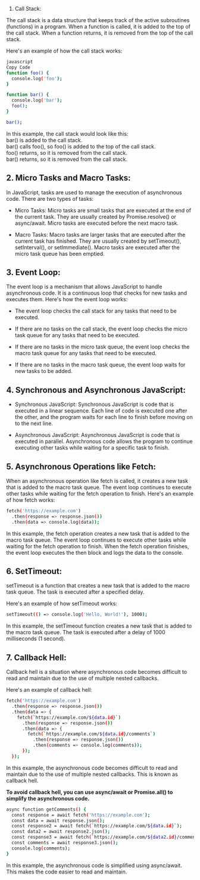 1. Call Stack:


The call stack is a data structure that keeps track of the active subroutines (functions) in a program. When a function is called, it is added to the top of the call stack. When a function returns, it is removed from the top of the call stack.


Here's an example of how the call stack works:

```bash
javascript
Copy Code
function foo() {
  console.log('foo');
}

function bar() {
  console.log('bar');
  foo();
}

bar();
```
In this example, the call stack would look like this:<br>
bar() is added to the call stack.<br>
bar() calls foo(), so foo() is added to the top of the call stack.<br>
foo() returns, so it is removed from the call stack.<br>
bar() returns, so it is removed from the call stack.<br>


## 2. Micro Tasks and Macro Tasks:
In JavaScript, tasks are used to manage the execution of asynchronous code. There are two types of tasks:
- Micro Tasks: Micro tasks are small tasks that are executed at the end of the current task. They are usually created by Promise.resolve() or async/await. Micro tasks are executed before the next macro task.

- Macro Tasks: Macro tasks are larger tasks that are executed after the current task has finished. They are usually created by setTimeout(), setInterval(), or setImmediate(). Macro tasks are executed after the micro task queue has been emptied.


## 3. Event Loop:
The event loop is a mechanism that allows JavaScript to handle asynchronous code. It is a continuous loop that checks for new tasks and executes them.
Here's how the event loop works:
- The event loop checks the call stack for any tasks that need to be executed.

- If there are no tasks on the call stack, the event loop checks the micro task queue for any tasks that need to be executed.

- If there are no tasks in the micro task queue, the event loop checks the macro task queue for any tasks that need to be executed.

- If there are no tasks in the macro task queue, the event loop waits for new tasks to be added.


## 4. Synchronous and Asynchronous JavaScript:
- Synchronous JavaScript: Synchronous JavaScript is code that is executed in a linear sequence. Each line of code is executed one after the other, and the program waits for each line to finish before moving on to the next line.

- Asynchronous JavaScript: Asynchronous JavaScript is code that is executed in parallel. Asynchronous code allows the program to continue executing other tasks while waiting for a specific task to finish.

## 5. Asynchronous Operations like Fetch:
When an asynchronous operation like fetch is called, it creates a new task that is added to the macro task queue. The event loop continues to execute other tasks while waiting for the fetch operation to finish.
Here's an example of how fetch works:


```bash
fetch('https://example.com')
  .then(response => response.json())
  .then(data => console.log(data));

```
In this example, the fetch operation creates a new task that is added to the macro task queue. The event loop continues to execute other tasks while waiting for the fetch operation to finish. When the fetch operation finishes, the event loop executes the then block and logs the data to the console.


## 6. SetTimeout:
setTimeout is a function that creates a new task that is added to the macro task queue. The task is executed after a specified delay.


Here's an example of how setTimeout works:

```bash
setTimeout(() => console.log('Hello, World!'), 1000);
```
In this example, the setTimeout function creates a new task that is added to the macro task queue. The task is executed after a delay of 1000 milliseconds (1 second).


## 7. Callback Hell:


Callback hell is a situation where asynchronous code becomes difficult to read and maintain due to the use of multiple nested callbacks.


Here's an example of callback hell:


```bash
fetch('https://example.com')
  .then(response => response.json())
  .then(data => {
    fetch(`https://example.com/${data.id}`)
      .then(response => response.json())
      .then(data => {
        fetch(`https://example.com/${data.id}/comments`)
          .then(response => response.json())
          .then(comments => console.log(comments));
      });
  });
```
In this example, the asynchronous code becomes difficult to read and maintain due to the use of multiple nested callbacks. This is known as callback hell.<br>


**To avoid callback hell, you can use async/await or Promise.all() to simplify the asynchronous code.**


```bash
async function getComments() {
  const response = await fetch('https://example.com');
  const data = await response.json();
  const response2 = await fetch(`https://example.com/${data.id}`);
  const data2 = await response2.json();
  const response3 = await fetch(`https://example.com/${data2.id}/comments`);
  const comments = await response3.json();
  console.log(comments);
}
```
In this example, the asynchronous code is simplified using async/await. This makes the code easier to read and maintain.

